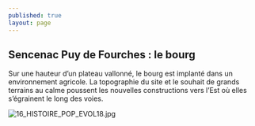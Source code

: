 ```yaml
---
published: true
layout: page
---
```

## Sencenac Puy de Fourches : le bourg

Sur une hauteur d’un plateau vallonné, le bourg est implanté dans un environnement agricole. La topographie du site et le souhait de grands terrains au calme poussent les nouvelles constructions vers l’Est où elles s’égrainent le long des voies.

![16_HISTOIRE_POP_EVOL18.jpg]({{site.baseurl}}/data/images/16/histoire/16_HISTOIRE_POP_EVOL18.jpg)


